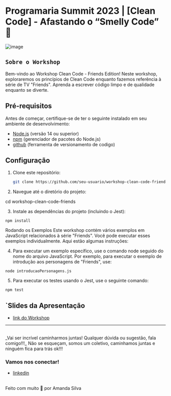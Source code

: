 # Programaria Summit 2023 | [Clean Code] - Afastando o “Smelly Code” 🚀

![image](https://media.giphy.com/media/FLAUgfNMvFhXa/giphy.gif)

## `Sobre o Workshop`

Bem-vindo ao Workshop Clean Code - Friends Edition! Neste workshop, exploraremos os princípios de Clean Code enquanto fazemos referência à série de TV "Friends". Aprenda a escrever código limpo e de qualidade enquanto se diverte.

## Pré-requisitos

Antes de começar, certifique-se de ter o seguinte instalado em seu ambiente de desenvolvimento:

- [Node.js](https://nodejs.org/) (versão 14 ou superior)
- [npm](https://www.npmjs.com/) (gerenciador de pacotes do Node.js)
- [github](https://git-scm.com/downloads) (ferramenta de versionamento de codigo)

## Configuração

1. Clone este repositório:

   ```bash
   git clone https://github.com/seu-usuario/workshop-clean-code-friends.git


2. Navegue até o diretório do projeto:

cd workshop-clean-code-friends

3. Instale as dependências do projeto (incluindo o Jest):
```
npm install
```

Rodando os Exemplos
Este workshop contém vários exemplos em JavaScript relacionados à série "Friends". Você pode executar esses exemplos individualmente. Aqui estão algumas instruções:

4. Para executar um exemplo específico, use o comando node seguido do nome do arquivo JavaScript. Por exemplo, para executar o exemplo de introdução aos personagens de "Friends", use:
```
node introducaoPersonagens.js
```

5. Para executar os testes usando o Jest, use o seguinte comando:
```
npm test
```

## `Slides da Apresentação

- [link do Workshop](https://docs.google.com/presentation/d/1eZUmA9K7hCoZWVu2xI7jFYomGq5V2Sl7tglXcePQSRc/edit?usp=sharing)

---

<br>
_Vai ser incrível caminharmos juntas! Qualquer dúvida ou sugestão, fala comigo!!!_
Não se esqueçam, somos um coletivo, caminhamos juntas e ninguém fica para trás ok!!!
<br>

### Vamos nos conectar!

- [linkedin](https://www.linkedin.com/in/amanda-silva-dev/)

<br>
Feito com muito 🤎 por Amanda Silva


